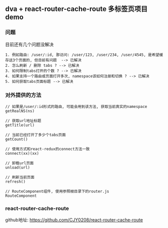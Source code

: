 ## dva + react-router-cache-route 多标签页项目demo

### 问题
目前还有几个问题没解决

```
1. 例如路由: /user/:id, 那访问: /user/123, /user/234, /user/4545, 是希望缓存这3个页面的, 但目前有问题  --> 已解决
2. 怎么刷新 / 删除 tabs ? --> 已解决
3. 如何限制tabs打开的个数 ? --> 已解决
4. 如果支持一个路由或页面打开多次, namespace该如何注册和切换 ? --> 已解决
5. 如何获取tabs页面标题 --> 已解决
```

### 对外提供的方法

```
// 如果是/user/:id形式的路由, 可能会用到该方法, 获取当前真实的namespace
getRealNS(ns)

// 获取url地址标题
getTitle(url)

// 当前已经打开了多少个tabs页面
getCount()

// 使用方式和react-redux的connect方法一致
connect(xx)(xx)

// 卸载url页面
unload(url)

// 刷新当前页面
refresh()

// RouteComponent组件, 使用参照根目录下的router.js
RouteComponent

```

### react-router-cache-route

github地址: https://github.com/CJY0208/react-router-cache-route